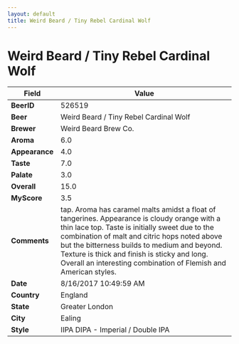```yaml
---
layout: default
title: Weird Beard / Tiny Rebel Cardinal Wolf
---
```


# Weird Beard / Tiny Rebel Cardinal Wolf

| Field         | Value     |
|---------------|-----------|
| **BeerID** | 526519 |
| **Beer** | Weird Beard / Tiny Rebel Cardinal Wolf |
| **Brewer** | Weird Beard Brew Co. |
| **Aroma** | 6.0 |
| **Appearance** | 4.0 |
| **Taste** | 7.0 |
| **Palate** | 3.0 |
| **Overall** | 15.0 |
| **MyScore** | 3.5 |
| **Comments** | tap. Aroma has caramel malts amidst a float of tangerines. Appearance is cloudy orange with a thin lace top. Taste is initially sweet due to the combination of malt and citric hops noted above but the bitterness builds to medium and beyond. Texture is thick and finish is sticky and long. Overall an interesting combination of Flemish and American styles. |
| **Date** | 8/16/2017 10:49:59 AM |
| **Country** | England |
| **State** | Greater London |
| **City** | Ealing |
| **Style** | IIPA DIPA - Imperial / Double IPA |
